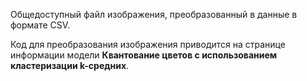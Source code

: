 ﻿Общедоступный файл изображения, преобразованный в данные в формате CSV.<p> </p>Код для преобразования изображения приводится на странице информации модели <strong>Квантование цветов с использованием кластеризации k-средних</strong>.


<!--HONumber=42-->
